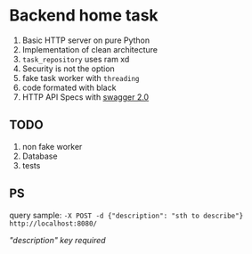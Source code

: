 # Backend home task
1) Basic HTTP server on pure Python
2) Implementation of clean architecture
3) `task_repository` uses ram xd
4) Security is not the option
5) fake task worker with `threading`
6) code formated with black
7) HTTP API Specs with
[swagger 2.0](doc/swagger.yaml)

## TODO
1) non fake worker
2) Database
3) tests

## PS
query sample: `-X POST -d {"description": "sth to describe"} http://localhost:8080/`

_"description" key required_ 

